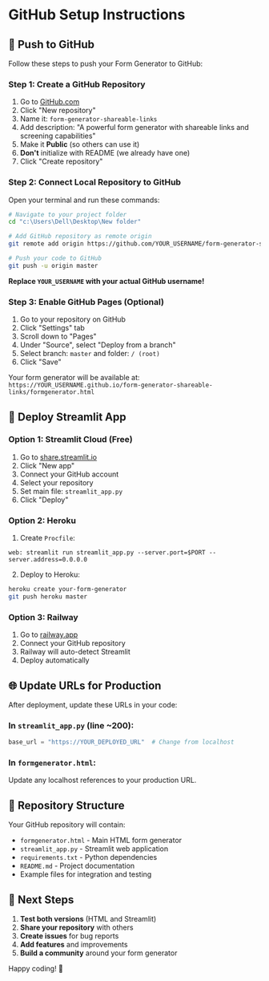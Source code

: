 # GitHub Setup Instructions

## 🚀 Push to GitHub

Follow these steps to push your Form Generator to GitHub:

### Step 1: Create a GitHub Repository
1. Go to [GitHub.com](https://github.com)
2. Click "New repository"
3. Name it: `form-generator-shareable-links`
4. Add description: "A powerful form generator with shareable links and screening capabilities"
5. Make it **Public** (so others can use it)
6. **Don't** initialize with README (we already have one)
7. Click "Create repository"

### Step 2: Connect Local Repository to GitHub
Open your terminal and run these commands:

```bash
# Navigate to your project folder
cd "c:\Users\Dell\Desktop\New folder"

# Add GitHub repository as remote origin
git remote add origin https://github.com/YOUR_USERNAME/form-generator-shareable-links.git

# Push your code to GitHub
git push -u origin master
```

**Replace `YOUR_USERNAME` with your actual GitHub username!**

### Step 3: Enable GitHub Pages (Optional)
1. Go to your repository on GitHub
2. Click "Settings" tab
3. Scroll down to "Pages"
4. Under "Source", select "Deploy from a branch"
5. Select branch: `master` and folder: `/ (root)`
6. Click "Save"

Your form generator will be available at:
`https://YOUR_USERNAME.github.io/form-generator-shareable-links/formgenerator.html`

## 🔧 Deploy Streamlit App

### Option 1: Streamlit Cloud (Free)
1. Go to [share.streamlit.io](https://share.streamlit.io)
2. Click "New app"
3. Connect your GitHub account
4. Select your repository
5. Set main file: `streamlit_app.py`
6. Click "Deploy"

### Option 2: Heroku
1. Create `Procfile`:
```
web: streamlit run streamlit_app.py --server.port=$PORT --server.address=0.0.0.0
```

2. Deploy to Heroku:
```bash
heroku create your-form-generator
git push heroku master
```

### Option 3: Railway
1. Go to [railway.app](https://railway.app)
2. Connect your GitHub repository
3. Railway will auto-detect Streamlit
4. Deploy automatically

## 🌐 Update URLs for Production

After deployment, update these URLs in your code:

### In `streamlit_app.py` (line ~200):
```python
base_url = "https://YOUR_DEPLOYED_URL"  # Change from localhost
```

### In `formgenerator.html`:
Update any localhost references to your production URL.

## 📝 Repository Structure

Your GitHub repository will contain:
- `formgenerator.html` - Main HTML form generator
- `streamlit_app.py` - Streamlit web application
- `requirements.txt` - Python dependencies
- `README.md` - Project documentation
- Example files for integration and testing

## 🎯 Next Steps

1. **Test both versions** (HTML and Streamlit)
2. **Share your repository** with others
3. **Create issues** for bug reports
4. **Add features** and improvements
5. **Build a community** around your form generator

Happy coding! 🚀

